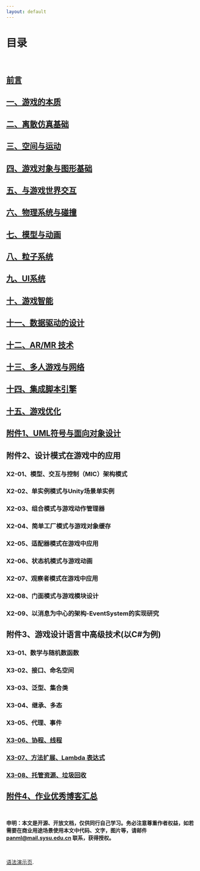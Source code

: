 ```yaml
---
layout: default
---
```


# [](#TOC)目录

&nbsp;&nbsp; 

## [前言](preface)
## [一、游戏的本质](01-nature-of-game)
## [二、离散仿真基础](02-dscrete-simulation-basic)
## [三、空间与运动](03-space-and-motion)
## [四、游戏对象与图形基础](04-gameobject-and-graphics)
## [五、与游戏世界交互](05-interaction-with-gameworld)
## [六、物理系统与碰撞](06-physics-and-collision)
## [七、模型与动画](07-model-and-animation)
## [八、粒子系统](08-particle-system)
## [九、UI系统](09-ui.md)
## [十、游戏智能](10-intelligent.html)
## [十一、数据驱动的设计](11-data-driven-design)
## [十二、AR/MR 技术](12-AR-and-MR)
## [十三、多人游戏与网络](13-Multiplayer-and-Networking)
## [十四、集成脚本引擎](14-script-integration)
## [十五、游戏优化]()
## [附件1、UML符号与面向对象设计](x1-uml-notation)
## 附件2、设计模式在游戏中的应用
### X2-01、模型、交互与控制（MIC）架构模式
### X2-02、单实例模式与Unity场景单实例
### X2-03、组合模式与游戏动作管理器
### X2-04、简单工厂模式与游戏对象缓存
### X2-05、适配器模式在游戏中应用
### X2-06、状态机模式与游戏动画
### X2-07、观察者模式在游戏中应用
### X2-08、门面模式与游戏模块设计
### X2-09、以消息为中心的架构-EventSystem的实现研究
## 附件3、游戏设计语言中高级技术(以C#为例)
### X3-01、数学与随机数函数
### X3-02、接口、命名空间
### X3-03、泛型、集合类
### X3-04、继承、多态
### X3-05、代理、事件
### [X3-06、协程、线程](x3-06-coroutine.md)
### [X3-07、方法扩展、Lambda 表达式](x3-07-method-extend-lambda.md)
### [X3-08、托管资源、垃圾回收](x3-08-managed-resouce-gc.md)
## [附件4、作业优秀博客汇总](x4-ex.md)


&nbsp; &nbsp;

**申明：本文是开源、开放文档，仅供同行自己学习。务必注意尊重作者权益，如若需要在商业用途场景使用本文中代码、文字，图片等，请邮件 panml@mail.sysu.edu.cn 联系，获得授权。**

&nbsp;

[语法演示页](demo).